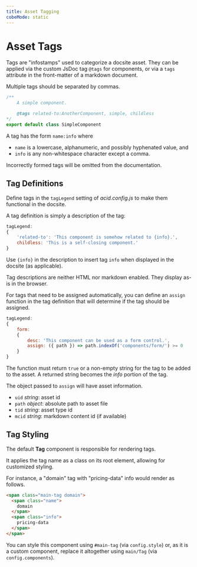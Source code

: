 ```yaml
---
title: Asset Tagging
cobeMode: static
---
```



# Asset Tags

Tags are "infostamps" used to categorize a docsite asset.  They can be applied via the custom JsDoc tag `@tags` for components, or via a `tags` attribute in the front-matter of a markdown document.

Multiple tags should be separated by commas.

```js
/**
    A simple component.

    @tags related-to:AnotherComponent, simple, childless
*/
export default class SimpleComponent
```

A tag has the form `name:info` where 
- `name` is a lowercase, alphanumeric, and possibly hyphenated value, and
- `info` is any non-whitespace character except a comma.

Incorrectly formed tags will be omitted from the documentation.  


## Tag Definitions

Define tags in the `tagLegend` setting of *acid.config.js* to make them functional in the docsite.

A tag definition is simply a description of the tag:

```js
tagLegend:
{
    'related-to': 'This component is somehow related to {info}.',
    childless: 'This is a self-closing component.'
}
```

Use `{info}` in the description to insert tag `info` when displayed in the docsite (as applicable).

Tag descriptions are neither HTML nor markdown enabled.  They display as-is in the browser.

For tags that need to be assigned automatically, you can define an `assign` function in the tag definition that will determine if the tag should be assigned.

```js
tagLegend:
{
    form: 
    { 
        desc: 'This component can be used as a form control.',
        assign: ({ path }) => path.indexOf('components/form/') >= 0
    }
}
```

The function must return `true` or a non-empty string for the tag to be added to the asset.  A returned string becomes the *info* portion of the tag. 

The object passed to `assign` will have asset information.
- `uid` *string*: asset id
- `path` *object*: absolute path to asset file
- `tid` *string*: asset type id
- `mcid` *string*: markdown content id (if available)


## Tag Styling

The default **Tag** component is responsible for rendering tags.

It applies the tag name as a class on its root element, allowing for customized styling.

For instance, a "domain" tag with "pricing-data" info would render as follows.

```html
<span class="main-tag domain">
  <span class="name">
    domain
  </span>
  <span class="info">
    pricing-data
  </span>
</span>
```

You can style this component using `#main-tag` (via `config.style`) or, as it is a custom component, replace it altogether using `main/Tag` (via `config.components`).
